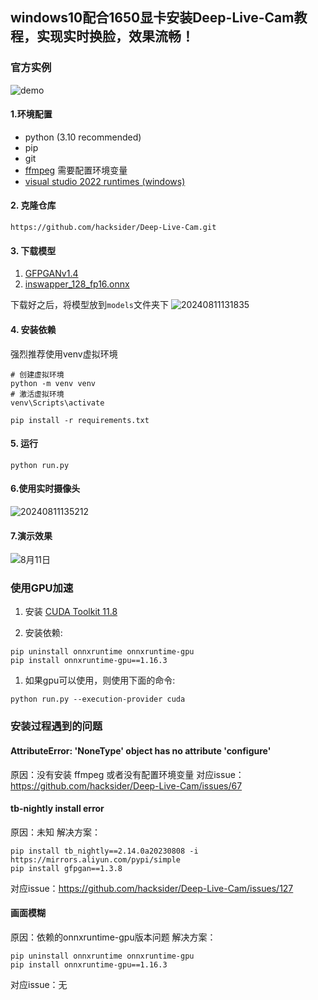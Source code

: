 ## windows10配合1650显卡安装Deep-Live-Cam教程，实现实时换脸，效果流畅！

### 官方实例
![demo](https://img.ggball.top/picGo/demo.gif)

#### 1.环境配置
-   python (3.10 recommended)
-   pip
-   git
-   [ffmpeg](https://www.youtube.com/watch?v=OlNWCpFdVMA) 需要配置环境变量
-   [visual studio 2022 runtimes (windows)](https://visualstudio.microsoft.com/visual-cpp-build-tools/) 
#### 2. 克隆仓库
    https://github.com/hacksider/Deep-Live-Cam.git

#### 3. 下载模型

 1. [GFPGANv1.4](https://huggingface.co/hacksider/deep-live-cam/resolve/main/GFPGANv1.4.pth)
 2. [inswapper_128_fp16.onnx](https://huggingface.co/hacksider/deep-live-cam/resolve/main/inswapper_128_fp16.onnx)

下载好之后，将模型放到`models`文件夹下
![20240811131835](https://img.ggball.top/picGo/20240811131835.png)

#### 4. 安装依赖
强烈推荐使用venv虚拟环境
```shell
# 创建虚拟环境
python -m venv venv
# 激活虚拟环境
venv\Scripts\activate
```

```
pip install -r requirements.txt
```

#### 5. 运行
```shell
python run.py
```

#### 6.使用实时摄像头
![20240811135212](https://img.ggball.top/picGo/20240811135212.png)

#### 7.演示效果
![8月11日](https://img.ggball.top/picGo/8月11日.gif)


### 使用GPU加速

1.  安装  [CUDA Toolkit 11.8](https://developer.nvidia.com/cuda-11-8-0-download-archive)
    
2.  安装依赖:
    

```
pip uninstall onnxruntime onnxruntime-gpu
pip install onnxruntime-gpu==1.16.3

```

1.  如果gpu可以使用，则使用下面的命令:

```
python run.py --execution-provider cuda

```

### 安装过程遇到的问题

#### AttributeError: 'NoneType' object has no attribute 'configure' 
原因：没有安装 ffmpeg 或者没有配置环境变量
对应issue：https://github.com/hacksider/Deep-Live-Cam/issues/67

#### tb-nightly install error
原因：未知
解决方案：
```shell
pip install tb_nightly==2.14.0a20230808 -i https://mirrors.aliyun.com/pypi/simple
pip install gfpgan==1.3.8
```
对应issue：https://github.com/hacksider/Deep-Live-Cam/issues/127

#### 画面模糊
原因：依赖的onnxruntime-gpu版本问题
解决方案：
```shell
pip uninstall onnxruntime onnxruntime-gpu
pip install onnxruntime-gpu==1.16.3
```
对应issue：无

